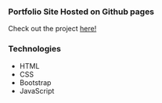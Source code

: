 ### Portfolio Site Hosted on Github pages

Check out the project [here!](https://njogued.me)

### Technologies

- HTML
- CSS
- Bootstrap
- JavaScript

